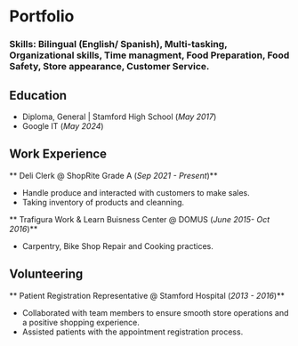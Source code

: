 # Portfolio
### Skills: Bilingual (English/ Spanish), Multi-tasking, Organizational skills, Time managment, Food Preparation, Food Safety, Store appearance, Customer Service.
## Education
- Diploma, General | Stamford High School (_May 2017_)
- Google IT (_May 2024_)

## Work Experience
** Deli Clerk @ ShopRite Grade A (_Sep 2021 - Present_)** 
- Handle produce and interacted with customers to make sales.
- Taking inventory of products and cleanning.

** Trafigura Work & Learn Buisness Center @ DOMUS (_June 2015- Oct 2016_)**
  - Carpentry, Bike Shop Repair and Cooking practices.
    
## Volunteering
** Patient Registration Representative @ Stamford Hospital (_2013 - 2016_)**
- Collaborated with team members to ensure smooth store operations and a positive shopping experience.
- Assisted patients with the appointment registration process.
